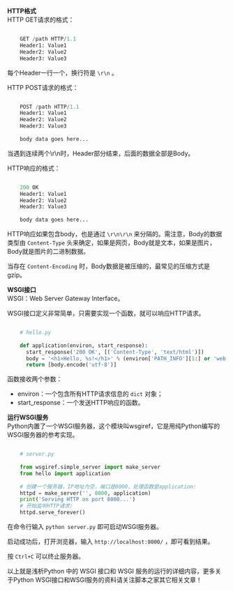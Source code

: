 **HTTP格式**  
HTTP GET请求的格式：

```python

    GET /path HTTP/1.1
    Header1: Value1
    Header2: Value2
    Header3: Value3
```

每个Header一行一个，换行符是 ` \r\n ` 。

HTTP POST请求的格式：

```python

    POST /path HTTP/1.1
    Header1: Value1
    Header2: Value2
    Header3: Value3
    
    body data goes here...
```

当遇到连续两个\r\n时，Header部分结束，后面的数据全部是Body。

HTTP响应的格式：

```python

    200 OK
    Header1: Value1
    Header2: Value2
    Header3: Value3
    
    body data goes here...
```

HTTP响应如果包含body，也是通过 ` \r\n\r\n ` 来分隔的。需注意，Body的数据类型由 ` Content-Type `
头来确定，如果是网页，Body就是文本，如果是图片，Body就是图片的二进制数据。

当存在 ` Content-Encoding ` 时，Body数据是被压缩的，最常见的压缩方式是gzip。

**WSGI接口**  
WSGI：Web Server Gateway Interface。

WSGI接口定义非常简单，只需要实现一个函数，就可以响应HTTP请求。

```python

    # hello.py
    
    def application(environ, start_response):
      start_response('200 OK', [('Content-Type', 'text/html')])
      body = '<h1>Hello, %s!</h1>' % (environ['PATH_INFO'][1:] or 'web')
      return [body.encode('utf-8')]
```

函数接收两个参数：

  * environ：一个包含所有HTTP请求信息的 ` dict ` 对象； 
  * start_response：一个发送HTTP响应的函数。 

**运行WSGI服务**  
Python内置了一个WSGI服务器，这个模块叫wsgiref，它是用纯Python编写的WSGI服务器的参考实现。

```python

    # server.py
    
    from wsgiref.simple_server import make_server
    from hello import application
    
    # 创建一个服务器，IP地址为空，端口是8000，处理函数是application:
    httpd = make_server('', 8000, application)
    print('Serving HTTP on port 8000...')
    # 开始监听HTTP请求:
    httpd.serve_forever()
```

在命令行输入 ` python server.py ` 即可启动WSGI服务器。

启动成功后，打开浏览器，输入 ` http://localhost:8000/ ` ，即可看到结果。

按 ` Ctrl+C ` 可以终止服务器。

以上就是浅析Python 中的 WSGI 接口和 WSGI 服务的运行的详细内容，更多关于Python
WSGI接口和WSGI服务的资料请关注脚本之家其它相关文章！

